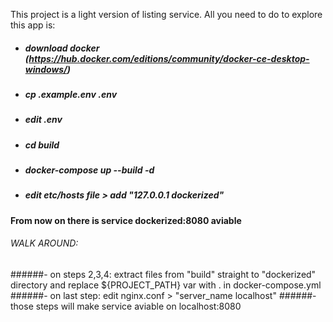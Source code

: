 This project is a light version of listing service. All you need to do to explore this app is: 
- ##### download docker (https://hub.docker.com/editions/community/docker-ce-desktop-windows/)
- ##### cp .example.env .env
- ##### edit .env
- ##### cd build
- ##### docker-compose up --build -d 
- ##### edit etc/hosts file > add "127.0.0.1 dockerized"
**From now on there is service dockerized:8080 aviable**
###### WALK AROUND: 
######- on steps 2,3,4: extract files from "build" straight to "dockerized" directory and replace ${PROJECT_PATH} var with . in docker-compose.yml 
######- on last step: edit nginx.conf > "server_name localhost"
######- those steps will make service aviable on localhost:8080

